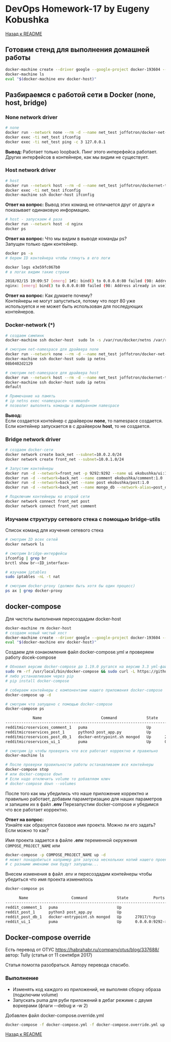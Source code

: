 # DevOps Homework-17 by Eugeny Kobushka

[Назад к README](../README.md)

## Готовим стенд для выполнения домашней работы

```bash
docker-machine create --driver google --google-project docker-193604 --google-zone europe-west1-b  --google-machine-type g1-small --google-machine-image $(gcloud compute images list --filter ubuntu-1604-lts --uri) docker-host
docker-machine ls
eval "$(docker-machine env docker-host)"
```

## Разбираемся с работой сети в Docker (none, host, bridge)

### None network driver

```bash
# none
docker run --network none --rm -d --name net_test joffotron/docker-net-tools -c "sleep 100"
docker exec -ti net_test ifconfig
docker exec -ti net_test ping -c 3 127.0.0.1
```

**Вывод:** Работает только loopback. Пинг этого интерефейса работает. Других интерфейсов в контейнере, как мы видим не существует.

### Host network driver

```bash
# host
docker run --network host --rm -d --name net_test joffotron/dockernet-tools -c "sleep 100"
docker exec -ti net_test ifconfig
docker-machine ssh docker-host ifconfig
```

**Ответ на вопрос:** Вывод этих команд не отличается друг от друга и показывает одинаковую информацию.

```bash
# host - запускаем 4 раза
docker run --network host -d nginx
docker ps
```

**Ответ на вопрос:** Что мы видим в выводе команды ps? <br>
Запущен только один контейнер.

```bash
docker ps -a
# берем ID контейнера чтобы глянуть в его логи

docker logs e3e59fc067b0
# в логах видим такие строки

2018/02/15 19:09:57 [emerg] 1#1: bind() to 0.0.0.0:80 failed (98: Address already in use)
nginx: [emerg] bind() to 0.0.0.0:80 failed (98: Address already in use)
```

**Ответ на вопрос:** Как думаете почему? <br>
Контейнеры не могут запуститься, потому что порт 80 уже используется и не может быть использован для последующих контейнеров.

### Docker-network (*)

```bash
# создаем симлинк
docker-machine ssh docker-host  sudo ln -s /var/run/docker/netns /var/run/netns

# смотрим net-namespace для драйвера none
docker run --network none --rm -d --name net_test joffotron/docker-net-tools -c "sleep 100"
docker-machine ssh docker-host sudo ip netns
08b0402d2129

# смотрим net-namespace для драйвера host
docker run --network host --rm -d --name net_test joffotron/dockernet-tools -c "sleep 100"
docker-machine ssh docker-host sudo ip netns
default

# Примечание на память
# ip netns exec <namespace> <command>
# позволит выполнять команды в выбранном namespace
```

**Вывод:** <br>
Если создается контейнер с драйвером **none**, то namespace создается. Если контейнер запускается в
с драйвером **host**, то не создается.

### Bridge network driver

```bash
# создаем docker-сети
docker network create back_net --subnet=10.0.2.0/24
docker network create front_net --subnet=10.0.1.0/24

# Запустим контейнеры
docker run -d --network=front_net -p 9292:9292 --name ui ekobushka/ui:1.0
docker run -d --network=back_net --name comment ekobushka/comment:1.0
docker run -d --network=back_net --name post ekobushka/post:1.0
docker run -d --network=back_net --name mongo_db --network-alias=post_db --network-alias=comment_db mongo:latest

# Подключим контейнеры ко второй сети
docker network connect front_net post
docker network connect front_net comment
```

### Изучаем структуру сетевого стека с помощью bridge-utils

Список команд для изучения сетевого стека

```bash
# смотрим ID всех сетей
docker network ls

# смотрим bridge-интерфейсы
ifconfig | grep br
brctl show br-<ID_interface>

# изучаем iptables
sudo iptables -nL -t nat

# смотрим docker-proxy (должен быть хотя бы один процесс)
ps ax | grep docker-proxy
```

## docker-compose

Для чистоты выполнения пересоздадим docker-host

```bash
docker-machine rm docker-host
# создаем новый чистый хост
docker-machine create --driver google --google-project docker-193604 --google-zone europe-west1-b  --google-machine-type g1-small --google-machine-image $(gcloud compute images list --filter ubuntu-1604-lts --uri) docker-host
eval "$(docker-machine env docker-host)"
```

Создаем для ознакомления файл docker-compose.yml и проверяем работу docek-compose

```bash
# Обновил версию docker-compose до 1.19.0 ругался на версию 3.3 yml-файла
sudo rm -rf /usr/local/bin/docker-compose && sudo curl -L https://github.com/docker/compose/releases/download/1.19.0/docker-compose-`uname -s`-`uname -m` -o /usr/local/bin/docker-compose && sudo chmod +x /usr/local/bin/docker-compose && docker-compose --version
# либо устанавливаем через pip
# pip install docker-compose

# собираем контейнеры с компонентами нашего приложения docker-compose
docker-compose up -d

# смотрим что запущено с помощью docker-compose
docker-compose ps

            Name                          Command             State           Ports
--------------------------------------------------------------------------------------------
redditmicroservices_comment_1   puma                          Up
redditmicroservices_post_1      python3 post_app.py           Up
redditmicroservices_post_db_1   docker-entrypoint.sh mongod   Up      27017/tcp
redditmicroservices_ui_1        puma                          Up      0.0.0.0:9292->9292/tcp

# смотрим ip чтобы проверить что все работает корректно и правильно
docker-machine ls

# После проверки правильности работы останавливаем все контейнеры
docker-compose stop
# или docker-compose down
# Если надо отключить volume то добавляем ключ
# docker-compose down --volumes
```

После того как мы убедились что наше приложение корректно и правильно работает, добавим параметризацию для наших параметров и запишем их в файл **.env**
Перезапустим docker-compose и убедимся что все работает корректно.

**Ответ на вопрос:** <br>
Узнайте как образуется базовое имя проекта. Можно ли его задать? Если можно то как?

Имя проекта задается в файле **.env** переменной окружения `COMPOSE_PROJECT_NAME` или

```bash
docker-compose -p COMPOSE_PROJECT_NAME up -d
# может понадобиться например для запуска нескольких копий нашего проекта
# с разными именами они будут запущены...
```

Внесем изменения в файл .env и пересоздадим контейнеры чтобы убедиться что имя проекта изменилось

```bash
docker-compose ps

      Name                   Command             State           Ports
-------------------------------------------------------------------------------
reddit_comment_1   puma                          Up
reddit_post_1      python3 post_app.py           Up
reddit_post_db_1   docker-entrypoint.sh mongod   Up      27017/tcp
reddit_ui_1        puma                          Up      0.0.0.0:9292->9292/tcp
```

## Docker-compose override
Есть перевод от ОТУС <https://habrahabr.ru/company/otus/blog/337688/>
автор: Tully (статья от 11 сентября 2017)

Статья помогла разобраться. Автору перевода спасибо.

### Выполнение

* Изменять код каждого из приложений, не выполняя сборку образа (подключим volume)
* Запускать puma для руби приложений в дебаг режиме с двумя воркерами (флаги --debug и -w 2)

Добавлен файл docker-compose.override.yml

```bash
docker-compose -f docker-compose.yml -f docker-compose.override.yml up -d
```

[Назад к README](../README.md)
